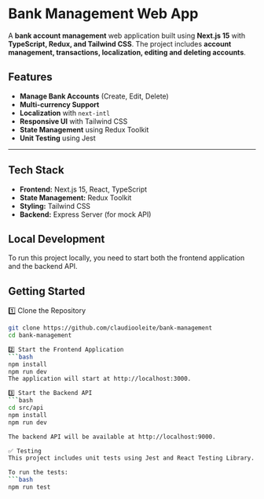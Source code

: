 # **Bank Management Web App**

A **bank account management** web application built using **Next.js 15** with **TypeScript, Redux, and Tailwind CSS**. The project includes **account management, transactions, localization, editing and deleting accounts**.

## Features
-  **Manage Bank Accounts** (Create, Edit, Delete)
-  **Multi-currency Support**
-  **Localization** with `next-intl`
-  **Responsive UI** with Tailwind CSS
-  **State Management** using Redux Toolkit
-  **Unit Testing** using Jest

---

## Tech Stack
- **Frontend:** Next.js 15, React, TypeScript
- **State Management:** Redux Toolkit
- **Styling:** Tailwind CSS
- **Backend:** Express Server (for mock API)

## Local Development
To run this project locally, you need to start both the frontend application and the backend API.

## Getting Started

1️⃣ Clone the Repository
```bash
git clone https://github.com/claudiooleite/bank-management
cd bank-management

2️⃣ Start the Frontend Application
```bash
npm install
npm run dev
The application will start at http://localhost:3000.

3️⃣ Start the Backend API
```bash
cd src/api
npm install
npm run dev

The backend API will be available at http://localhost:9000.

✅ Testing
This project includes unit tests using Jest and React Testing Library.

To run the tests:
```bash
npm run test

